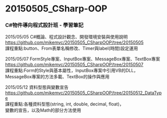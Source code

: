 # 20150505_CSharp-OOP
<h3>C#物件導向程式設計班 - 學習筆記</h3>

2015/05/05 C#概論、程式設計觀念、開發環境安裝與使用說明<br />
https://github.com/mikemvc/20150505_CSharpOOP/tree/20150505<br />
課程重點:button、From表單名稱修改、Timer與label(時間)設定運用<br />

2015/05/07 FormStyle專案、InputBox專案、MessageBox專案、TextBox專案
https://github.com/mikemvc/20150505_CSharpOOP/tree/20150507<br />
課程重點:Form的Style與基本屬性，InputBox專案中引用VB的DLL，<br />
MessageBox專案的方法多載、TextBox的操作與應用<br />

2015/05/12 資料型態與變數宣告<br />
https://github.com/mikemvc/20150505_CSharpOOP/tree/20150512_DataType<br />
課程重點:各種資料型態(string, int, double, decimal, float)，<br />
變數的宣告，以及Math的部分方法使用<br />

